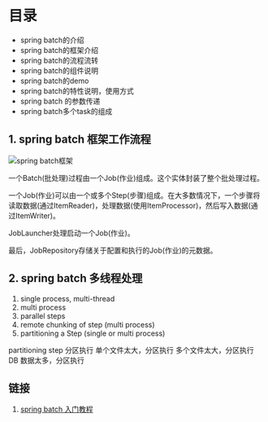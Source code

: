 # 目录

- spring batch的介绍
- spring batch的框架介绍
- spring batch的流程流转
- spring batch的组件说明
- spring batch的demo
- spring batch的特性说明，使用方式
- spring batch 的参数传递
- spring batch多个task的组成



## 1. spring batch 框架工作流程
![spring batch框架](https://docs.spring.io/spring-batch/docs/current/reference/html/images/spring-batch-reference-model.png)



一个Batch(批处理)过程由一个Job(作业)组成。这个实体封装了整个批处理过程。

一个Job(作业)可以由一个或多个Step(步骤)组成。在大多数情况下，一个步骤将读取数据(通过ItemReader)，处理数据(使用ItemProcessor)，然后写入数据(通过ItemWriter)。

JobLauncher处理启动一个Job(作业)。

最后，JobRepository存储关于配置和执行的Job(作业)的元数据。



## 2. spring batch 多线程处理
1.	single process, multi-thread
2.	multi process
3.	parallel steps
4.	remote chunking of step (multi process)
5.	partitioning a Step (single or multi process)


partitioning step 分区执行
单个文件太大，分区执行
多个文件太大，分区执行
DB 数据太多，分区执行









## 链接

1. [spring batch 入门教程](https://zhuanlan.zhihu.com/p/91691608)



